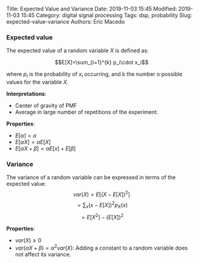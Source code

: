 Title: Expected Value and Variance 
Date: 2019-11-03 15:45
Modified: 2019-11-03 15:45
Category: digital signal processing
Tags: dsp, probability
Slug: expected-value-variance
Authors: Eric Macedo

### Expected value
The expected value of a random variable $X$ is defined as:

$$E[X]=\sum_{i=1}^{k} p_i\cdot x_i$$

where $p_i$ is the probability of $x_i$ occurring, and k the number o possible values for the variable $X$.
 
**Interpretations**:
- Center of gravity of PMF
- Average in large number of repetitions of the experiment.

**Properties**:
- $E[\alpha] = \alpha$
- $E[\alpha X] = \alpha E[X]$
- $E[\alpha X + \beta] = \alpha E[x] + E[\beta]$

### Variance

The variance of a random variable can be expressed in terms of the expected value:
$$var(X) = E[(X-E[X])^2]$$
$$= \sum_x (x-E[X])^2p_X(x)$$
$$=E[X^2]-(E[X])^2 $$

**Properties**:
- $var(X)\geq0$
- $var(\alpha X +\beta) = \alpha^2 var(X)$: Adding a constant to a random variable does not affect its variance.

